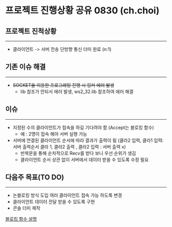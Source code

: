 # 프로젝트 진행상황 공유 0830 (ch.choi)

## 프로젝트 진척상황
_____

* 클라이언트 -> 서버 전송 단방향 통신 더미 완료 (n:1)


## 기존 이슈 해결
_____

* ~~SOCKET을 이용한 프로그래밍 진행 시 링커 에러 발생~~
  * lib 참조가 안되서 에러 발생, ws2_32.lib 참조하여 에러 해결


## 이슈 
_____

* 지정된 수의 클라이언트가 접속을 하길 기다려야 함 (Accept는 블로킹 함수)
  * 예 : 2명이 접속 해야 서버 실행 가능
* 서버에 연결된 클라이언트 순서에 따라 결과가 출력이 됨 (클라2 입력, 클라1 입력: 서버 출력순서 클라 1, 클라2 출력 ,  클라2 입력 : 서버 출력 x)
  * 반복문을 통해 순차적으로 Recv를 받다 보니 우선 순위가 생김
  * 클라이언트 순서 상관 없이 서버에서 데이터 받을 수 있도록 수정 필요


## 다음주 목표(TO DO)
_____

* 논블로킹 방식 도입 여러 클라이언트 접속 가능 하도록 변경
* 클라이언트 데이터 전달 받을 수 있도록 구현
* 콘솔 더미 제작




[블로킹 함수 설명](https://homoefficio.github.io/2017/02/19/Blocking-NonBlocking-Synchronous-Asynchronous/)


